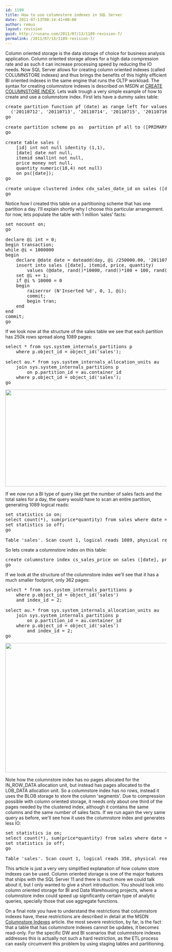 ```yaml
---
id: 1199
title: How to use columnstore indexes in SQL Server
date: 2011-07-13T00:14:41+00:00
author: remus
layout: revision
guid: http://rusanu.com/2011/07/13/1189-revision-7/
permalink: /2011/07/13/1189-revision-7/
---
```

Column oriented storage is the data storage of choice for business analysis application. Column oriented storage allows for a high data compression rate and as such it can increase processing speed by reducing the IO needs. Now SQL Server allows for creating column oriented indexes (called COLUMNSTORE indexes) and thus brings the benefits of this highly efficient BI oriented indexes in the same engine that runs the OLTP workload. The syntax for creating columnstore indexes is described on MSDN at <a href="http://msdn.microsoft.com/en-us/library/gg492153%28v=SQL.110%29.aspx" target="_blank">CREATE COLUMNSTORE INDEX</a>. Lets walk trough a very simple example of how to create and use a columnstore index. First lets have a dummy sales table:

<pre>create partition function pf (date) as range left for values 
  ('20110712', '20110713', '20110714', '20110715', '20110716');
go

create partition scheme ps as  partition pf all to ([PRIMARY]);
go

create table sales (
	[id] int not null identity (1,1),
	[date] date not null,
	itemid smallint not null,
	price money not null,
	quantity numeric(18,4) not null)
	on ps([date]);
go

create unique clustered index cdx_sales_date_id on sales ([date], [id]) on ps([date]);
go
</pre>

Notice how I created this table on a partitioning scheme that has one partition a day. I&#8217;ll explain shortly why I choose this particular arrangement. for now, lets populate the table with 1 million &#8216;sales&#8217; facts:

<pre>set nocount on;
go

declare @i int = 0;
begin transaction;
while @i &lt; 1000000
begin
	declare @date date = dateadd(day, @i /250000.00, '20110712');
	insert into sales ([date], itemid, price, quantity) 
		values (@date, rand()*10000, rand()*100 + 100, rand()* 10.000+1);
	set @i += 1;
	if @i % 10000 = 0
	begin
		raiserror (N'Inserted %d', 0, 1, @i);
		commit;
		begin tran;
	end
end
commit;
go
</pre>

If we look now at the structure of the sales table we see that each partition has 250k rows spread along 1089 pages:

<pre>select * from sys.system_internals_partitions p
	where p.object_id = object_id('sales');

select au.* from sys.system_internals_allocation_units au
	join sys.system_internals_partitions p 
		on p.partition_id = au.container_id
	where p.object_id = object_id('sales');
go
</pre>

[<img src="http://rusanu.com/wp-content/uploads/2011/07/columnstore_cdx_size.png" alt="" title="columnstore_cdx_size" width="689" height="303" class="aligncenter size-full wp-image-1192" />](http://rusanu.com/wp-content/uploads/2011/07/columnstore_cdx_size.png)

If we now run a BI type of query like get the number of sales facts and the total sales for a day, the query would have to scan an entire partition, generating 1089 logical reads:

<pre>set statistics io on;
select count(*), sum(price*quantity) from sales where date = '20110713'
set statistics io off;
go

Table 'sales'. Scan count 1, logical reads 1089, physical reads 0, read-ahead reads 0, lob logical reads 0, lob physical reads 0, lob read-ahead reads 0.
</pre>

So lets create a columnstore index on this table:

<pre>create columnstore index cs_sales_price on sales ([date], price, quantity) on ps([date]);
go
</pre>

If we look at the structure of the columnstore index we'll see that it has a much smaller footprint, only 362 pages:

<pre>select * from sys.system_internals_partitions p
	where p.object_id = object_id('sales')
	and index_id = 2;

select au.* from sys.system_internals_allocation_units au
	join sys.system_internals_partitions p 
		on p.partition_id = au.container_id
	where p.object_id = object_id('sales')
		and index_id = 2;
go
</pre>

[<img src="http://rusanu.com/wp-content/uploads/2011/07/columnstore_size.png" alt="" title="columnstore_size" width="691" height="404" class="aligncenter size-full wp-image-1195" />](http://rusanu.com/wp-content/uploads/2011/07/columnstore_size.png)

Note how the columnstore index has no pages allocated for the IN\_ROW\_DATA allocation unit, but instead has pages allocated to the LOB_DATA allocation unit. So a columnstore index has no rows, instead it uses the BLOB storage to store the column 'segments'. Due to compression possible with column oriented storage, it needs only about one third of the pages needed by the clustered index, although it contains the same columns and the same number of sales facts. If we run again the very same query as before, we'll see how it uses the columnstore index and generates less IO:

<pre>set statistics io on;
select count(*), sum(price*quantity) from sales where date = '20110713'
set statistics io off;
go

Table 'sales'. Scan count 1, logical reads 358, physical reads 0, read-ahead reads 0, lob logical reads 0, lob physical reads 0, lob read-ahead reads 0.
</pre>

This article is just a very very simplified explanation of how column store indexes can be used. Column oriented storage is one of the major features that ships with the SQL Server 11 and there is much more we could talk about it, but I only wanted to give a short introduction. You should look into column oriented storage for BI and Data Warehousing projects, where a columnstore index could speed up significantly certain type of analytic queries, specially those that use aggregate functions.

On a final note you have to understand the restrictions that columnstore indexes have, these restrictions are described in detail at the MSDN <a href="http://msdn.microsoft.com/en-us/library/gg492088%28v=SQL.110%29.aspx" target="_blank">Columnstore Indexes</a> article. the most severe restriction, by far, is the fact that a table that has columnstore indexes cannot be updates, it becomes read-only. For the specific DW and BI scenarios that columnstore indexes addresses this is actually not such a hard restriction, as the ETL process can easily circumvent this problem by using staging tables and partitioning.